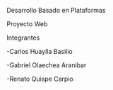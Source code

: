 Desarrollo Basado en Plataformas 

Proyecto Web

Integrantes

-Carlos Huaylla Basilio

-Gabriel Olaechea Aranibar

-Renato Quispe Carpio
